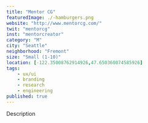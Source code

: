 ```yaml
---
title: "Mentor CG"
featuredImage: ./-hamburgers.png
website: "http://www.mentorcg.com/"
twit: "mentorcg"
inst: "mentorcreator"
category: "M"
city: "Seattle"
neighborhood: "Fremont"
size: "Small (1-10)"
location: [-122.35008762914926,47.650360074585926]
tags:
    - ux/ui
    - branding
    - research
    - engineering
published: true
---
```


Description
